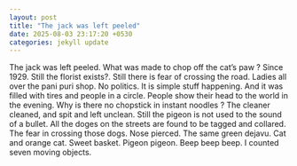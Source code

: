 ```yaml
---
layout: post
title: "The jack was left peeled"
date: 2025-08-03 23:17:20 +0530
categories: jekyll update
---
```

The jack was left peeled. 
What was made to chop off the cat’s paw ? 
Since 1929. 
Still the florist exists?. 
Still there is fear of crossing the road. 
Ladies all over the pani puri shop. 
No politics. It is simple stuff happening.
And it was filled with tires and people in a circle. 
People show their head to the world in the evening. 
Why is there no chopstick in instant noodles ? 
The cleaner cleaned, and spit and left unclean. 
Still the pigeon is not used to the sound of a bullet. 
All the doges on the streets are found to be tagged and collared. 
The fear in crossing those dogs. 
Nose pierced. 
The same green dejavu. 
Cat and orange cat. 
Sweet basket. 
Pigeon pigeon. 
Beep beep beep. 
I counted seven moving objects. 
